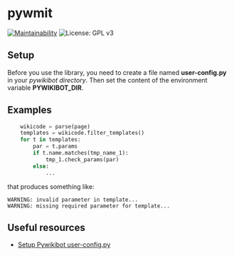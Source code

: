 # pywmit

[![Maintainability](https://api.codeclimate.com/v1/badges/23edcbcbfc0eed7637eb/maintainability)](https://codeclimate.com/github/lrusso96/pywm/maintainability) ![License: GPL v3](https://img.shields.io/badge/License-MIT-blue.svg)

## Setup

Before you use the library, you need to create a file named **user-config.py** in your _pywikibot directory_. Then set the content of the environment variable **PYWIKIBOT_DIR**.

## Examples

```python
    wikicode = parse(page)
    templates = wikicode.filter_templates()
    for t in templates:
        par = t.params
        if t.name.matches(tmp_name_1):
            tmp_1.check_params(par)
        else:
            ...
```

that produces something like:

```
WARNING: invalid parameter in template...
WARNING: missing required parameter for template...
```

## Useful resources

- [Setup Pywikibot user-config.py](https://www.mediawiki.org/wiki/Manual:Pywikibot/user-config.py)
